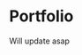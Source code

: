 <!DOCTYPE html>
<html>
<head>
	<title>Portfolio</title>
</head>
<body>
<h1>Portfolio</h1>
<p1>Will update asap</p1>
</body>
</html>
